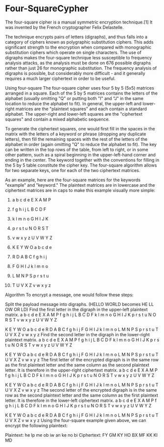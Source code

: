 # Four-SquareCypher

The four-square cipher is a manual symmetric encryption technique.[1] It was invented by the French cryptographer Felix Delastelle.

The technique encrypts pairs of letters (digraphs), and thus falls into a category of ciphers known as polygraphic substitution ciphers. This adds significant strength to the encryption when compared with monographic substitution ciphers which operate on single characters. The use of digraphs makes the four-square technique less susceptible to frequency analysis attacks, as the analysis must be done on 676 possible digraphs rather than just 26 for monographic substitution. The frequency analysis of digraphs is possible, but considerably more difficult - and it generally requires a much larger ciphertext in order to be useful.

Using four-square
The four-square cipher uses four 5 by 5 (5x5) matrices arranged in a square. Each of the 5 by 5 matrices contains the letters of the alphabet (usually omitting "Q" or putting both "I" and "J" in the same location to reduce the alphabet to fit). In general, the upper-left and lower-right matrices are the "plaintext squares" and each contain a standard alphabet. The upper-right and lower-left squares are the "ciphertext squares" and contain a mixed alphabetic sequence.

To generate the ciphertext squares, one would first fill in the spaces in the matrix with the letters of a keyword or phrase (dropping any duplicate letters), then fill the remaining spaces with the rest of the letters of the alphabet in order (again omitting "Q" to reduce the alphabet to fit). The key can be written in the top rows of the table, from left to right, or in some other pattern, such as a spiral beginning in the upper-left-hand corner and ending in the center. The keyword together with the conventions for filling in the 5 by 5 table constitute the cipher key. The four-square algorithm allows for two separate keys, one for each of the two ciphertext matrices.

As an example, here are the four-square matrices for the keywords "example" and "keyword." The plaintext matrices are in lowercase and the ciphertext matrices are in caps to make this example visually more simple:

1. a b c d e   E X A M P
1. f g h i j   L B C D F
1. k l m n o   G H I J K
1. p r s t u   N O R S T
1. v w x y z   U V W Y Z
 
1. K E Y W O   a b c d e
1. R D A B C   f g h i j
1. F G H I J   k l m n o
1. L M N P S   p r s t u
1. T U V X Z   v w x y z

Algorithm
To encrypt a message, one would follow these steps:

Split the payload message into digraphs. (HELLO WORLD becomes HE LL OW OR LD)
Find the first letter in the digraph in the upper-left plaintext matrix.
a b c d e   E X A M P
f g h i j   L B C D F
k l m n o   G H I J K
p r s t u   N O R S T
v w x y z   U V W Y Z
 
K E Y W O   a b c d e
R D A B C   f g h i j
F G H I J   k l m n o
L M N P S   p r s t u
T U V X Z   v w x y z
Find the second letter in the digraph in the lower-right plaintext matrix.
a b c d e   E X A M P
f g h i j   L B C D F
k l m n o   G H I J K
p r s t u   N O R S T
v w x y z   U V W Y Z
 
K E Y W O   a b c d e
R D A B C   f g h i j
F G H I J   k l m n o
L M N P S   p r s t u
T U V X Z   v w x y z
The first letter of the encrypted digraph is in the same row as the first plaintext letter and the same column as the second plaintext letter. It is therefore in the upper-right ciphertext matrix.
a b c d e   E X A M P
f g h i j   L B C D F
k l m n o   G H I J K
p r s t u   N O R S T
v w x y z   U V W Y Z
 
K E Y W O   a b c d e
R D A B C   f g h i j
F G H I J   k l m n o
L M N P S   p r s t u
T U V X Z   v w x y z
The second letter of the encrypted digraph is in the same row as the second plaintext letter and the same column as the first plaintext letter. It is therefore in the lower-left ciphertext matrix.
a b c d e   E X A M P
f g h i j   L B C D F
k l m n o   G H I J K
p r s t u   N O R S T
v w x y z   U V W Y Z
 
K E Y W O   a b c d e
R D A B C   f g h i j
F G H I J   k l m n o
L M N P S   p r s t u
T U V X Z   v w x y z
Using the four-square example given above, we can encrypt the following plaintext:

Plaintext:  he lp me ob iw an ke no bi
Ciphertext: FY GM KY HO BX MF KK KI MD
